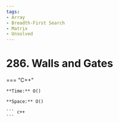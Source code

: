 ```yaml
---
tags:
- Array
- Breadth-First Search
- Matrix
- Unsolved
---
```



# 286. Walls and Gates

=== "C++"

    **Time:** O()

    **Space:** O()

    ``` c++
    ```